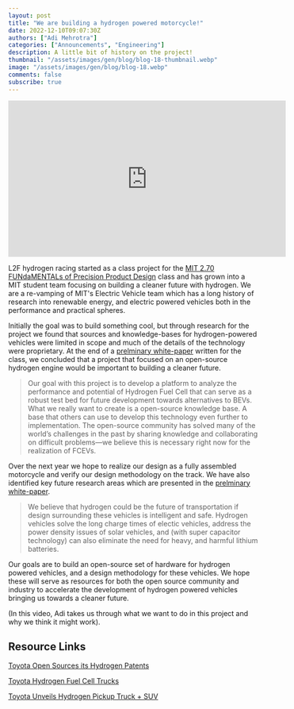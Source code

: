 ```yaml
---
layout: post
title: "We are building a hydrogen powered motorcycle!"
date: 2022-12-10T09:07:30Z
authors: ["Adi Mehrotra"]
categories: ["Announcements", "Engineering"]
description: A little bit of history on the project!
thumbnail: "/assets/images/gen/blog/blog-18-thumbnail.webp"
image: "/assets/images/gen/blog/blog-18.webp"
comments: false
subscribe: true
---
```


<iframe width="560" height="315" src="https://www.youtube.com/embed/pr1scea9tzs" title="YouTube video player" frameborder="0" allow="accelerometer; autoplay; clipboard-write; encrypted-media; gyroscope; picture-in-picture" allowfullscreen></iframe>

L2F hydrogen racing started as a class project for the [MIT 2.70 FUNdaMENTALs of Precision Product Design](https://web.mit.edu/2.70/) class and has grown into a MIT student team focusing on building a cleaner future with hydrogen. We are a re-vamping of MIT's Electric Vehicle team which has a long history of research into renewable energy, and electric powered vehicles both in the performance and practical spheres.

Initially the goal was to build something cool, but through research for the project we found that sources and knowledge-bases for hydrogen-powered vehicles were limited in scope and much of the details of the technology were proprietary. At the end of a [prelminary white-paper](/papers/Motorcycle-Design-White-Paper-PDF.pdf) written for the class, we concluded that a project that focused on an open-source hydrogen engine would be important to building a cleaner future.

> Our goal with this project is to develop a platform to analyze the performance and potential of Hydrogen Fuel Cell that can serve as a robust test bed for future development towards alternatives to BEVs. What we really want to create is a open-source knowledge base. A base that others can use to develop this technology even further to implementation. The open-source community has solved many of the world’s challenges in the past by sharing knowledge and collaborating on difficult problems—we believe this is necessary right now for the realization of FCEVs.

Over the next year we hope to realize our design as a fully assembled motorcycle and verify our design methodology on the track. We have also identified key future research areas which are presented in the [prelminary white-paper](/papers/Motorcycle-Design-White-Paper-PDF.pdf).

> We believe that hydrogen could be the future of transportation if design surrounding these vehicles is intelligent and safe. Hydrogen vehicles solve the long charge times of electic vehicles, address the power density issues of solar vehicles, and (with super capacitor technology) can also eliminate the need for heavy, and harmful lithium batteries. 

Our goals are to build an open-source set of hardware for hydrogen powered vehicles, and a design methodology for these vehicles. We hope these will serve as resources for both the open source community and industry to accelerate the development of hydrogen powered vehicles bringing us towards a cleaner future. 

(In this video, Adi takes us through what we want to do in this project and why we think it might work).

## Resource Links

[Toyota Open Sources its Hydrogen Patents](https://www.bbc.com/news/technology-30691393)

[Toyota Hydrogen Fuel Cell Trucks](https://pressroom.toyota.com/trucking-world-endorses-toyotas-hydrogen-powered-fuel-cells-as-a-step-toward-a-cleaner-planet/)

[Toyota Unveils Hydrogen Pickup Truck + SUV](https://www.foxnews.com/auto/toyota-hydrogen-powered-pickup-suv)



